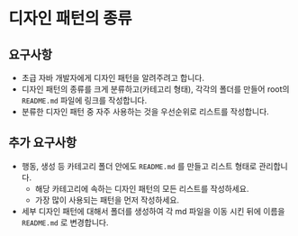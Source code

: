 # 디자인 패턴의 종류

## 요구사항
- 초급 자바 개발자에게 디자인 패턴을 알려주려고 합니다.
- 디자인 패턴의 종류를 크게 분류하고(카테고리 형태), 각각의 폴더를 만들어 root의 `README.md` 파일에 링크를 작성합니다.
- 분류한 디자인 패턴 중 자주 사용하는 것을 우선순위로 리스트를 작성합니다.

## 추가 요구사항
- 행동, 생성 등 카테고리 폴더 안에도 `README.md` 를 만들고 리스트 형태로 관리합니다.
    - 해당 카테고리에 속하는 디자인 패턴의 모든 리스트를 작성하세요.
    - 가장 많이 사용되는 패턴을 먼저 작성하세요.
- 세부 디자인 패턴에 대해서 폴더를 생성하여 각 md 파일을 이동 시킨 뒤에 이름을 `README.md` 로 변경합니다.
